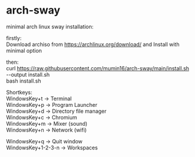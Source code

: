 # arch-sway
minimal arch linux sway installation:

firstly: <br />
Download archiso from https://archlinux.org/download/ and Install with minimal option

then: <br />
curl https://raw.githubusercontent.com/mumin16/arch-sway/main/install.sh --output install.sh<br />
bash install.sh

Shortkeys:<br />
WindowsKey+t -> Terminal<br />
WindowsKey+p -> Program Launcher<br />
WindowsKey+d -> Directory file manager<br />
WindowsKey+c -> Chromium<br />
WindowsKey+m -> Mixer (sound)<br />
WindowsKey+n -> Network (wifi)<br />

WindowsKey+q -> Quit window<br />
WindowsKey+1-2-3-n -> Workspaces<br />
